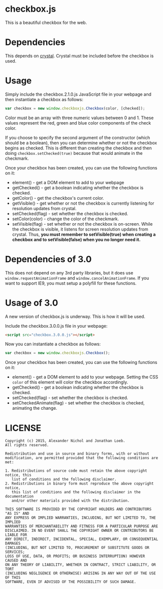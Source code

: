 # checkbox.js

This is a beautiful checkbox for the web.

# Dependencies

This depends on [crystal](https://github.com/unixpickle/crystal). Crystal must be included before the checkbox is used.

# Usage

Simply include the checkbox.2.1.0.js JavaScript file in your webpage and then instantiate a checkbox as follows:

```javascript
var checkbox = new window.checkboxjs.Checkbox(color, [checked]);
```

Color must be an array with three numeric values between 0 and 1. These values represent the red, green and blue color components of the check color.

If you choose to specify the second argument of the constructor (which should be a boolean), then you can determine whether or not the checkbox begins as checked. This is different than creating the checkbox and then doing `checkbox.setChecked(true)` because that would animate in the checkmark.

Once your checkbox has been created, you can use the following functions on it:

 * element() - get a DOM element to add to your webpage
 * getChecked() - get a boolean indicating whether the checkbox is checked.
 * getColor() - get the checkbox's current color.
 * getVisible() - get whether or not the checkbox is currently listening for resolution updates from crystal.
 * setChecked(flag) - set whether the checkbox is checked.
 * setColor(color) - change the color of the checkmark.
 * setVisible(flag) - set whether or not the checkbox is on-screen. While the checkbox is visible, it listens for screen resolution updates from crystal. Thus, **you must remember to setVisible(true) when creating a checkbox and to setVisible(false) when you no longer need it.**

# Dependencies of 3.0

This does not depend on any 3rd party libraries, but it does use `window.requestAnimationFrame` and `window.cancelAnimationFrame`. If you want to support IE9, you must setup a polyfill for these functions.

# Usage of 3.0

A new version of checkbox.js is underway. This is how it will be used.

Include the checkbox.3.0.0.js file in your webpage:

```html
<script src="checkbox.3.0.0.js"></script>
```

Now you can instantiate a checkbox as follows:

```javascript
var checkbox = new window.checkboxjs.Checkbox();
```

Once your checkbox has been created, you can use the following functions on it:

 * element() - get a DOM element to add to your webpage. Setting the CSS `color` of this element will color the checkbox accordingly.
 * getChecked() - get a boolean indicating whether the checkbox is checked.
 * setChecked(flag) - set whether the checkbox is checked.
 * setCheckedAnimate(flag) - set whether the checkbox is checked, animating the change.

# LICENSE

```
Copyright (c) 2015, Alexander Nichol and Jonathan Loeb.
All rights reserved.

Redistribution and use in source and binary forms, with or without
modification, are permitted provided that the following conditions are met:

1. Redistributions of source code must retain the above copyright notice, this
   list of conditions and the following disclaimer. 
2. Redistributions in binary form must reproduce the above copyright notice,
   this list of conditions and the following disclaimer in the documentation
   and/or other materials provided with the distribution.

THIS SOFTWARE IS PROVIDED BY THE COPYRIGHT HOLDERS AND CONTRIBUTORS "AS IS" AND
ANY EXPRESS OR IMPLIED WARRANTIES, INCLUDING, BUT NOT LIMITED TO, THE IMPLIED
WARRANTIES OF MERCHANTABILITY AND FITNESS FOR A PARTICULAR PURPOSE ARE
DISCLAIMED. IN NO EVENT SHALL THE COPYRIGHT OWNER OR CONTRIBUTORS BE LIABLE FOR
ANY DIRECT, INDIRECT, INCIDENTAL, SPECIAL, EXEMPLARY, OR CONSEQUENTIAL DAMAGES
(INCLUDING, BUT NOT LIMITED TO, PROCUREMENT OF SUBSTITUTE GOODS OR SERVICES;
LOSS OF USE, DATA, OR PROFITS; OR BUSINESS INTERRUPTION) HOWEVER CAUSED AND
ON ANY THEORY OF LIABILITY, WHETHER IN CONTRACT, STRICT LIABILITY, OR TORT
(INCLUDING NEGLIGENCE OR OTHERWISE) ARISING IN ANY WAY OUT OF THE USE OF THIS
SOFTWARE, EVEN IF ADVISED OF THE POSSIBILITY OF SUCH DAMAGE.
```

